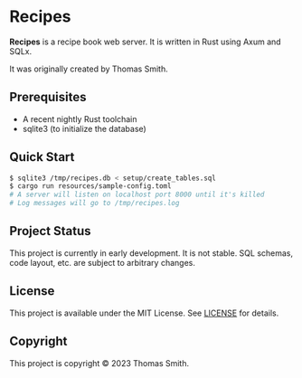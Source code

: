# Recipes
**Recipes** is a recipe book web server. It is written in Rust using Axum and
SQLx.

It was originally created by Thomas Smith.

## Prerequisites
- A recent nightly Rust toolchain
- sqlite3 (to initialize the database)

## Quick Start
```sh
$ sqlite3 /tmp/recipes.db < setup/create_tables.sql
$ cargo run resources/sample-config.toml
# A server will listen on localhost port 8000 until it's killed
# Log messages will go to /tmp/recipes.log
```

## Project Status
This project is currently in early development. It is not stable. SQL schemas,
code layout, etc. are subject to arbitrary changes.

## License
This project is available under the MIT License. See [LICENSE](./LICENSE) for
details.

## Copyright
This project is copyright © 2023 Thomas Smith.
